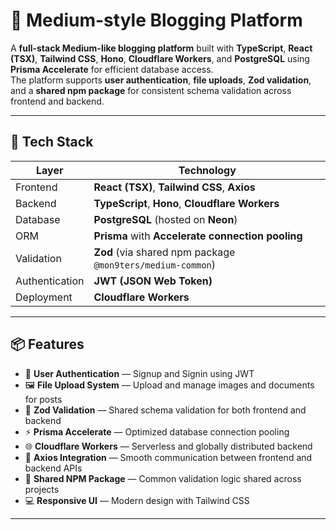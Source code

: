 # 📝 Medium-style Blogging Platform

A **full-stack Medium-like blogging platform** built with **TypeScript**, **React (TSX)**, **Tailwind CSS**, **Hono**, **Cloudflare Workers**, and **PostgreSQL** using **Prisma Accelerate** for efficient database access.  
The platform supports **user authentication**, **file uploads**, **Zod validation**, and a **shared npm package** for consistent schema validation across frontend and backend.

---

## 🚀 Tech Stack

| Layer | Technology |
|-------|-------------|
| Frontend | **React (TSX)**, **Tailwind CSS**, **Axios** |
| Backend | **TypeScript**, **Hono**, **Cloudflare Workers** |
| Database | **PostgreSQL** (hosted on **Neon**) |
| ORM | **Prisma** with **Accelerate connection pooling** |
| Validation | **Zod** (via shared npm package `@mon9ters/medium-common`) |
| Authentication | **JWT (JSON Web Token)** |
| Deployment | **Cloudflare Workers** |

---

## 📦 Features

- 🔐 **User Authentication** — Signup and Signin using JWT  
- 🖼 **File Upload System** — Upload and manage images and documents for posts  
- 🧠 **Zod Validation** — Shared schema validation for both frontend and backend  
- ⚡ **Prisma Accelerate** — Optimized database connection pooling  
- 🌐 **Cloudflare Workers** — Serverless and globally distributed backend  
- 📡 **Axios Integration** — Smooth communication between frontend and backend APIs  
- 🧩 **Shared NPM Package** — Common validation logic shared across projects  
- 💻 **Responsive UI** — Modern design with Tailwind CSS  

---


